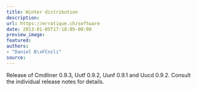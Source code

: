```yaml
---
title: Winter distribution
description:
url: https://erratique.ch/software
date: 2013-01-05T17:18:05-00:00
preview_image:
featured:
authors:
- "Daniel B\xFCnzli"
source:
---
```


<p>Release of Cmdliner 0.9.3, Uutf 0.9.2, Uunf 0.9.1 and Uucd 0.9.2. Consult the individual release notes for details.</p>
